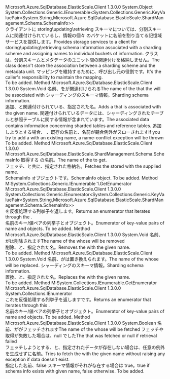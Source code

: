 <Type Name="SchemaInfoCollection" FullName="Microsoft.Azure.SqlDatabase.ElasticScale.ShardManagement.Schema.SchemaInfoCollection">
  <TypeSignature Language="C#" Value="public class SchemaInfoCollection : System.Collections.Generic.IEnumerable&lt;System.Collections.Generic.KeyValuePair&lt;string,Microsoft.Azure.SqlDatabase.ElasticScale.ShardManagement.Schema.SchemaInfo&gt;&gt;" />
  <TypeSignature Language="ILAsm" Value=".class public auto ansi beforefieldinit SchemaInfoCollection extends System.Object implements class System.Collections.Generic.IEnumerable`1&lt;valuetype System.Collections.Generic.KeyValuePair`2&lt;string, class Microsoft.Azure.SqlDatabase.ElasticScale.ShardManagement.Schema.SchemaInfo&gt;&gt;, class System.Collections.IEnumerable" />
  <TypeSignature Language="DocId" Value="T:Microsoft.Azure.SqlDatabase.ElasticScale.ShardManagement.Schema.SchemaInfoCollection" />
  <TypeSignature Language="VB.NET" Value="Public Class SchemaInfoCollection&#xA;Implements IEnumerable(Of KeyValuePair(Of String, SchemaInfo))" />
  <TypeSignature Language="F#" Value="type SchemaInfoCollection = class&#xA;    interface seq&lt;KeyValuePair&lt;string, SchemaInfo&gt;&gt;&#xA;    interface IEnumerable" />
  <AssemblyInfo>
    <AssemblyName>Microsoft.Azure.SqlDatabase.ElasticScale.Client</AssemblyName>
    <AssemblyVersion>1.3.0.0</AssemblyVersion>
  </AssemblyInfo>
  <Base>
    <BaseTypeName>System.Object</BaseTypeName>
  </Base>
  <Interfaces>
    <Interface>
      <InterfaceName>System.Collections.Generic.IEnumerable&lt;System.Collections.Generic.KeyValuePair&lt;System.String,Microsoft.Azure.SqlDatabase.ElasticScale.ShardManagement.Schema.SchemaInfo&gt;&gt;</InterfaceName>
    </Interface>
  </Interfaces>
  <Docs>
    <summary>
            <span data-ttu-id="ca6aa-101">クライアントに storing\updating\retrieving スキーマについては、分割スキームに関連付けられているし、情報の個々 のバケットに名前を割り当てる記憶域サービスを提供します。</span><span class="sxs-lookup"><span data-stu-id="ca6aa-101">Provides storage services to a client for storing\updating\retrieving schema information associated with a sharding scheme and assigning names to individual buckets of information.</span></span> <span data-ttu-id="ca6aa-102">クラスは、分割スキームとメタデータのユニット間の関連付けを格納しません。</span><span class="sxs-lookup"><span data-stu-id="ca6aa-102">The class doesn't store the association between a sharding scheme and the metadata unit.</span></span> <span data-ttu-id="ca6aa-103">マッピングを維持するために、呼び出し元の役割です。</span><span class="sxs-lookup"><span data-stu-id="ca6aa-103">It's the caller's responsibility to maintain the mapping.</span></span>
            </summary>
    <remarks>To be added.</remarks>
  </Docs>
  <Members>
    <Member MemberName="Add">
      <MemberSignature Language="C#" Value="public void Add (string shardMapName, Microsoft.Azure.SqlDatabase.ElasticScale.ShardManagement.Schema.SchemaInfo schemaInfo);" />
      <MemberSignature Language="ILAsm" Value=".method public hidebysig instance void Add(string shardMapName, class Microsoft.Azure.SqlDatabase.ElasticScale.ShardManagement.Schema.SchemaInfo schemaInfo) cil managed" />
      <MemberSignature Language="DocId" Value="M:Microsoft.Azure.SqlDatabase.ElasticScale.ShardManagement.Schema.SchemaInfoCollection.Add(System.String,Microsoft.Azure.SqlDatabase.ElasticScale.ShardManagement.Schema.SchemaInfo)" />
      <MemberSignature Language="F#" Value="member this.Add : string * Microsoft.Azure.SqlDatabase.ElasticScale.ShardManagement.Schema.SchemaInfo -&gt; unit" Usage="schemaInfoCollection.Add (shardMapName, schemaInfo)" />
      <MemberType>Method</MemberType>
      <AssemblyInfo>
        <AssemblyName>Microsoft.Azure.SqlDatabase.ElasticScale.Client</AssemblyName>
        <AssemblyVersion>1.3.0.0</AssemblyVersion>
      </AssemblyInfo>
      <ReturnValue>
        <ReturnType>System.Void</ReturnType>
      </ReturnValue>
      <Parameters>
        <Parameter Name="shardMapName" Type="System.String" />
        <Parameter Name="schemaInfo" Type="Microsoft.Azure.SqlDatabase.ElasticScale.ShardManagement.Schema.SchemaInfo" />
      </Parameters>
      <Docs>
        <param name="shardMapName"><span data-ttu-id="ca6aa-104">名前、<see cref="T:Microsoft.Azure.SqlDatabase.ElasticScale.ShardManagement.ShardMap" />を<see cref="T:Microsoft.Azure.SqlDatabase.ElasticScale.ShardManagement.Schema.SchemaInfo" />が関連付けられる</span><span class="sxs-lookup"><span data-stu-id="ca6aa-104">The name of the <see cref="T:Microsoft.Azure.SqlDatabase.ElasticScale.ShardManagement.ShardMap" /> that the <see cref="T:Microsoft.Azure.SqlDatabase.ElasticScale.ShardManagement.Schema.SchemaInfo" /> will be associated with</span></span></param>
        <param name="schemaInfo"><span data-ttu-id="ca6aa-105">シャーディングのスキーマ情報。</span><span class="sxs-lookup"><span data-stu-id="ca6aa-105">Sharding schema information.</span></span></param>
        <summary>
            <span data-ttu-id="ca6aa-106">追加、<see cref="T:Microsoft.Azure.SqlDatabase.ElasticScale.ShardManagement.Schema.SchemaInfo" />と関連付けられている、指定された<see cref="T:Microsoft.Azure.SqlDatabase.ElasticScale.ShardManagement.ShardMap" />名。</span><span class="sxs-lookup"><span data-stu-id="ca6aa-106">Adds a <see cref="T:Microsoft.Azure.SqlDatabase.ElasticScale.ShardManagement.Schema.SchemaInfo" /> that is associated with the given <see cref="T:Microsoft.Azure.SqlDatabase.ElasticScale.ShardManagement.ShardMap" /> name.</span></span> <span data-ttu-id="ca6aa-107">関連付けられているデータには、シャーディングされたテーブルと参照テーブルに関する情報が含まれています。</span><span class="sxs-lookup"><span data-stu-id="ca6aa-107">The associated data contains information concerning sharded tables and reference tables.</span></span> <span data-ttu-id="ca6aa-108">追加しようとする場合、 <see cref="T:Microsoft.Azure.SqlDatabase.ElasticScale.ShardManagement.Schema.SchemaInfo" /> 、既存の名前と、名前が競合例外がスローされます</span><span class="sxs-lookup"><span data-stu-id="ca6aa-108">If you try to add a <see cref="T:Microsoft.Azure.SqlDatabase.ElasticScale.ShardManagement.Schema.SchemaInfo" /> with an existing name, a name-conflict exception will be thrown</span></span>
            </summary>
        <remarks>To be added.</remarks>
      </Docs>
    </Member>
    <Member MemberName="Get">
      <MemberSignature Language="C#" Value="public Microsoft.Azure.SqlDatabase.ElasticScale.ShardManagement.Schema.SchemaInfo Get (string shardMapName);" />
      <MemberSignature Language="ILAsm" Value=".method public hidebysig instance class Microsoft.Azure.SqlDatabase.ElasticScale.ShardManagement.Schema.SchemaInfo Get(string shardMapName) cil managed" />
      <MemberSignature Language="DocId" Value="M:Microsoft.Azure.SqlDatabase.ElasticScale.ShardManagement.Schema.SchemaInfoCollection.Get(System.String)" />
      <MemberSignature Language="VB.NET" Value="Public Function Get (shardMapName As String) As SchemaInfo" />
      <MemberSignature Language="F#" Value="member this.Get : string -&gt; Microsoft.Azure.SqlDatabase.ElasticScale.ShardManagement.Schema.SchemaInfo" Usage="schemaInfoCollection.Get shardMapName" />
      <MemberType>Method</MemberType>
      <AssemblyInfo>
        <AssemblyName>Microsoft.Azure.SqlDatabase.ElasticScale.Client</AssemblyName>
        <AssemblyVersion>1.3.0.0</AssemblyVersion>
      </AssemblyInfo>
      <ReturnValue>
        <ReturnType>Microsoft.Azure.SqlDatabase.ElasticScale.ShardManagement.Schema.SchemaInfo</ReturnType>
      </ReturnValue>
      <Parameters>
        <Parameter Name="shardMapName" Type="System.String" />
      </Parameters>
      <Docs>
        <param name="shardMapName"><span data-ttu-id="ca6aa-109">取得する <see cref="T:Microsoft.Azure.SqlDatabase.ElasticScale.ShardManagement.ShardMap" /> の名前。</span><span class="sxs-lookup"><span data-stu-id="ca6aa-109">The name of the <see cref="T:Microsoft.Azure.SqlDatabase.ElasticScale.ShardManagement.ShardMap" /> to get.</span></span></param>
        <summary>
            <span data-ttu-id="ca6aa-110">フェッチ、<see cref="T:Microsoft.Azure.SqlDatabase.ElasticScale.ShardManagement.Schema.SchemaInfo" />と共に、指定された格納<see cref="T:Microsoft.Azure.SqlDatabase.ElasticScale.ShardManagement.ShardMap" />名。</span><span class="sxs-lookup"><span data-stu-id="ca6aa-110">Fetches the <see cref="T:Microsoft.Azure.SqlDatabase.ElasticScale.ShardManagement.Schema.SchemaInfo" /> stored with the supplied <see cref="T:Microsoft.Azure.SqlDatabase.ElasticScale.ShardManagement.ShardMap" /> name.</span></span>
            </summary>
        <returns><span data-ttu-id="ca6aa-111">SchemaInfo オブジェクトです。</span><span class="sxs-lookup"><span data-stu-id="ca6aa-111">SchemaInfo object.</span></span></returns>
        <remarks>To be added.</remarks>
      </Docs>
    </Member>
    <Member MemberName="GetEnumerator">
      <MemberSignature Language="C#" Value="public System.Collections.Generic.IEnumerator&lt;System.Collections.Generic.KeyValuePair&lt;string,Microsoft.Azure.SqlDatabase.ElasticScale.ShardManagement.Schema.SchemaInfo&gt;&gt; GetEnumerator ();" />
      <MemberSignature Language="ILAsm" Value=".method public hidebysig newslot virtual instance class System.Collections.Generic.IEnumerator`1&lt;valuetype System.Collections.Generic.KeyValuePair`2&lt;string, class Microsoft.Azure.SqlDatabase.ElasticScale.ShardManagement.Schema.SchemaInfo&gt;&gt; GetEnumerator() cil managed" />
      <MemberSignature Language="DocId" Value="M:Microsoft.Azure.SqlDatabase.ElasticScale.ShardManagement.Schema.SchemaInfoCollection.GetEnumerator" />
      <MemberSignature Language="VB.NET" Value="Public Function GetEnumerator () As IEnumerator(Of KeyValuePair(Of String, SchemaInfo))" />
      <MemberSignature Language="F#" Value="abstract member GetEnumerator : unit -&gt; System.Collections.Generic.IEnumerator&lt;System.Collections.Generic.KeyValuePair&lt;string, Microsoft.Azure.SqlDatabase.ElasticScale.ShardManagement.Schema.SchemaInfo&gt;&gt;&#xA;override this.GetEnumerator : unit -&gt; System.Collections.Generic.IEnumerator&lt;System.Collections.Generic.KeyValuePair&lt;string, Microsoft.Azure.SqlDatabase.ElasticScale.ShardManagement.Schema.SchemaInfo&gt;&gt;" Usage="schemaInfoCollection.GetEnumerator " />
      <MemberType>Method</MemberType>
      <Implements>
        <InterfaceMember>M:System.Collections.Generic.IEnumerable`1.GetEnumerator</InterfaceMember>
      </Implements>
      <AssemblyInfo>
        <AssemblyName>Microsoft.Azure.SqlDatabase.ElasticScale.Client</AssemblyName>
        <AssemblyVersion>1.3.0.0</AssemblyVersion>
      </AssemblyInfo>
      <ReturnValue>
        <ReturnType>System.Collections.Generic.IEnumerator&lt;System.Collections.Generic.KeyValuePair&lt;System.String,Microsoft.Azure.SqlDatabase.ElasticScale.ShardManagement.Schema.SchemaInfo&gt;&gt;</ReturnType>
      </ReturnValue>
      <Parameters />
      <Docs>
        <summary>
            <span data-ttu-id="ca6aa-112"><see cref="T:Microsoft.Azure.SqlDatabase.ElasticScale.ShardManagement.Schema.SchemaInfoCollection" /> を反復処理する列挙子を返します。</span><span class="sxs-lookup"><span data-stu-id="ca6aa-112">Returns an enumerator that iterates through the <see cref="T:Microsoft.Azure.SqlDatabase.ElasticScale.ShardManagement.Schema.SchemaInfoCollection" />.</span></span>
            </summary>
        <returns><span data-ttu-id="ca6aa-113">名前のキー/値ペアの列挙子と<see cref="T:Microsoft.Azure.SqlDatabase.ElasticScale.ShardManagement.Schema.SchemaInfo" />オブジェクト。</span><span class="sxs-lookup"><span data-stu-id="ca6aa-113">Enumerator of key-value pairs of name and <see cref="T:Microsoft.Azure.SqlDatabase.ElasticScale.ShardManagement.Schema.SchemaInfo" /> objects.</span></span></returns>
        <remarks>To be added.</remarks>
      </Docs>
    </Member>
    <Member MemberName="Remove">
      <MemberSignature Language="C#" Value="public void Remove (string shardMapName);" />
      <MemberSignature Language="ILAsm" Value=".method public hidebysig instance void Remove(string shardMapName) cil managed" />
      <MemberSignature Language="DocId" Value="M:Microsoft.Azure.SqlDatabase.ElasticScale.ShardManagement.Schema.SchemaInfoCollection.Remove(System.String)" />
      <MemberSignature Language="VB.NET" Value="Public Sub Remove (shardMapName As String)" />
      <MemberSignature Language="F#" Value="member this.Remove : string -&gt; unit" Usage="schemaInfoCollection.Remove shardMapName" />
      <MemberType>Method</MemberType>
      <AssemblyInfo>
        <AssemblyName>Microsoft.Azure.SqlDatabase.ElasticScale.Client</AssemblyName>
        <AssemblyVersion>1.3.0.0</AssemblyVersion>
      </AssemblyInfo>
      <ReturnValue>
        <ReturnType>System.Void</ReturnType>
      </ReturnValue>
      <Parameters>
        <Parameter Name="shardMapName" Type="System.String" />
      </Parameters>
      <Docs>
        <param name="shardMapName"><span data-ttu-id="ca6aa-114">名前、<see cref="T:Microsoft.Azure.SqlDatabase.ElasticScale.ShardManagement.ShardMap" />が<see cref="T:Microsoft.Azure.SqlDatabase.ElasticScale.ShardManagement.Schema.SchemaInfo" />は削除されます</span><span class="sxs-lookup"><span data-stu-id="ca6aa-114">The name of the <see cref="T:Microsoft.Azure.SqlDatabase.ElasticScale.ShardManagement.ShardMap" /> whose <see cref="T:Microsoft.Azure.SqlDatabase.ElasticScale.ShardManagement.Schema.SchemaInfo" /> will be removed</span></span></param>
        <summary>
            <span data-ttu-id="ca6aa-115">削除、<see cref="T:Microsoft.Azure.SqlDatabase.ElasticScale.ShardManagement.Schema.SchemaInfo" />と、指定された<see cref="T:Microsoft.Azure.SqlDatabase.ElasticScale.ShardManagement.ShardMap" />名。</span><span class="sxs-lookup"><span data-stu-id="ca6aa-115">Removes the <see cref="T:Microsoft.Azure.SqlDatabase.ElasticScale.ShardManagement.Schema.SchemaInfo" /> with the given <see cref="T:Microsoft.Azure.SqlDatabase.ElasticScale.ShardManagement.ShardMap" /> name.</span></span>
            </summary>
        <remarks>To be added.</remarks>
      </Docs>
    </Member>
    <Member MemberName="Replace">
      <MemberSignature Language="C#" Value="public void Replace (string shardMapName, Microsoft.Azure.SqlDatabase.ElasticScale.ShardManagement.Schema.SchemaInfo schemaInfo);" />
      <MemberSignature Language="ILAsm" Value=".method public hidebysig instance void Replace(string shardMapName, class Microsoft.Azure.SqlDatabase.ElasticScale.ShardManagement.Schema.SchemaInfo schemaInfo) cil managed" />
      <MemberSignature Language="DocId" Value="M:Microsoft.Azure.SqlDatabase.ElasticScale.ShardManagement.Schema.SchemaInfoCollection.Replace(System.String,Microsoft.Azure.SqlDatabase.ElasticScale.ShardManagement.Schema.SchemaInfo)" />
      <MemberSignature Language="F#" Value="member this.Replace : string * Microsoft.Azure.SqlDatabase.ElasticScale.ShardManagement.Schema.SchemaInfo -&gt; unit" Usage="schemaInfoCollection.Replace (shardMapName, schemaInfo)" />
      <MemberType>Method</MemberType>
      <AssemblyInfo>
        <AssemblyName>Microsoft.Azure.SqlDatabase.ElasticScale.Client</AssemblyName>
        <AssemblyVersion>1.3.0.0</AssemblyVersion>
      </AssemblyInfo>
      <ReturnValue>
        <ReturnType>System.Void</ReturnType>
      </ReturnValue>
      <Parameters>
        <Parameter Name="shardMapName" Type="System.String" />
        <Parameter Name="schemaInfo" Type="Microsoft.Azure.SqlDatabase.ElasticScale.ShardManagement.Schema.SchemaInfo" />
      </Parameters>
      <Docs>
        <param name="shardMapName"><span data-ttu-id="ca6aa-116">名前、<see cref="T:Microsoft.Azure.SqlDatabase.ElasticScale.ShardManagement.ShardMap" />が<see cref="T:Microsoft.Azure.SqlDatabase.ElasticScale.ShardManagement.Schema.SchemaInfo" />は置き換えられます。</span><span class="sxs-lookup"><span data-stu-id="ca6aa-116">The name of the <see cref="T:Microsoft.Azure.SqlDatabase.ElasticScale.ShardManagement.ShardMap" /> whose <see cref="T:Microsoft.Azure.SqlDatabase.ElasticScale.ShardManagement.Schema.SchemaInfo" /> will be replaced.</span></span></param>
        <param name="schemaInfo"><span data-ttu-id="ca6aa-117">シャーディングのスキーマ情報。</span><span class="sxs-lookup"><span data-stu-id="ca6aa-117">Sharding schema information.</span></span></param>
        <summary>
            <span data-ttu-id="ca6aa-118">置換、<see cref="T:Microsoft.Azure.SqlDatabase.ElasticScale.ShardManagement.Schema.SchemaInfo" />と、指定された<see cref="T:Microsoft.Azure.SqlDatabase.ElasticScale.ShardManagement.ShardMap" />名。</span><span class="sxs-lookup"><span data-stu-id="ca6aa-118">Replaces the <see cref="T:Microsoft.Azure.SqlDatabase.ElasticScale.ShardManagement.Schema.SchemaInfo" /> with the given <see cref="T:Microsoft.Azure.SqlDatabase.ElasticScale.ShardManagement.ShardMap" /> name.</span></span>
            </summary>
        <remarks>To be added.</remarks>
      </Docs>
    </Member>
    <Member MemberName="System.Collections.IEnumerable.GetEnumerator">
      <MemberSignature Language="C#" Value="System.Collections.IEnumerator IEnumerable.GetEnumerator ();" />
      <MemberSignature Language="ILAsm" Value=".method hidebysig newslot virtual instance class System.Collections.IEnumerator System.Collections.IEnumerable.GetEnumerator() cil managed" />
      <MemberSignature Language="DocId" Value="M:Microsoft.Azure.SqlDatabase.ElasticScale.ShardManagement.Schema.SchemaInfoCollection.System#Collections#IEnumerable#GetEnumerator" />
      <MemberSignature Language="VB.NET" Value="Function GetEnumerator () As IEnumerator Implements IEnumerable.GetEnumerator" />
      <MemberType>Method</MemberType>
      <Implements>
        <InterfaceMember>M:System.Collections.IEnumerable.GetEnumerator</InterfaceMember>
      </Implements>
      <AssemblyInfo>
        <AssemblyName>Microsoft.Azure.SqlDatabase.ElasticScale.Client</AssemblyName>
        <AssemblyVersion>1.3.0.0</AssemblyVersion>
      </AssemblyInfo>
      <ReturnValue>
        <ReturnType>System.Collections.IEnumerator</ReturnType>
      </ReturnValue>
      <Parameters />
      <Docs>
        <summary>
            <span data-ttu-id="ca6aa-119">これを反復処理する列挙子を返します<see cref="T:Microsoft.Azure.SqlDatabase.ElasticScale.ShardManagement.Schema.SchemaInfoCollection" />です。</span><span class="sxs-lookup"><span data-stu-id="ca6aa-119">Returns an enumerator that iterates through this <see cref="T:Microsoft.Azure.SqlDatabase.ElasticScale.ShardManagement.Schema.SchemaInfoCollection" />.</span></span>
            </summary>
        <returns><span data-ttu-id="ca6aa-120">名前のキー/値ペアの列挙子と<see cref="T:Microsoft.Azure.SqlDatabase.ElasticScale.ShardManagement.Schema.SchemaInfo" />オブジェクト。</span><span class="sxs-lookup"><span data-stu-id="ca6aa-120">Enumerator of key-value pairs of name and <see cref="T:Microsoft.Azure.SqlDatabase.ElasticScale.ShardManagement.Schema.SchemaInfo" /> objects.</span></span></returns>
        <remarks>To be added.</remarks>
      </Docs>
    </Member>
    <Member MemberName="TryGet">
      <MemberSignature Language="C#" Value="public bool TryGet (string shardMapName, out Microsoft.Azure.SqlDatabase.ElasticScale.ShardManagement.Schema.SchemaInfo schemaInfo);" />
      <MemberSignature Language="ILAsm" Value=".method public hidebysig instance bool TryGet(string shardMapName, [out] class Microsoft.Azure.SqlDatabase.ElasticScale.ShardManagement.Schema.SchemaInfo&amp; schemaInfo) cil managed" />
      <MemberSignature Language="DocId" Value="M:Microsoft.Azure.SqlDatabase.ElasticScale.ShardManagement.Schema.SchemaInfoCollection.TryGet(System.String,Microsoft.Azure.SqlDatabase.ElasticScale.ShardManagement.Schema.SchemaInfo@)" />
      <MemberSignature Language="VB.NET" Value="Public Function TryGet (shardMapName As String, ByRef schemaInfo As SchemaInfo) As Boolean" />
      <MemberSignature Language="F#" Value="member this.TryGet : string *  -&gt; bool" Usage="schemaInfoCollection.TryGet (shardMapName, schemaInfo)" />
      <MemberType>Method</MemberType>
      <AssemblyInfo>
        <AssemblyName>Microsoft.Azure.SqlDatabase.ElasticScale.Client</AssemblyName>
        <AssemblyVersion>1.3.0.0</AssemblyVersion>
      </AssemblyInfo>
      <ReturnValue>
        <ReturnType>System.Boolean</ReturnType>
      </ReturnValue>
      <Parameters>
        <Parameter Name="shardMapName" Type="System.String" />
        <Parameter Name="schemaInfo" Type="Microsoft.Azure.SqlDatabase.ElasticScale.ShardManagement.Schema.SchemaInfo&amp;" RefType="out" />
      </Parameters>
      <Docs>
        <param name="shardMapName"><span data-ttu-id="ca6aa-121">名前、<see cref="T:Microsoft.Azure.SqlDatabase.ElasticScale.ShardManagement.ShardMap" />が<see cref="T:Microsoft.Azure.SqlDatabase.ElasticScale.ShardManagement.Schema.SchemaInfo" />がフェッチされます</span><span class="sxs-lookup"><span data-stu-id="ca6aa-121">The name of the <see cref="T:Microsoft.Azure.SqlDatabase.ElasticScale.ShardManagement.ShardMap" /> whose <see cref="T:Microsoft.Azure.SqlDatabase.ElasticScale.ShardManagement.Schema.SchemaInfo" /> will be fetched</span></span></param>
        <param name="schemaInfo"><span data-ttu-id="ca6aa-122"><see cref="T:Microsoft.Azure.SqlDatabase.ElasticScale.ShardManagement.Schema.SchemaInfo" />フェッチや取得が失敗した場合は、null でした</span><span class="sxs-lookup"><span data-stu-id="ca6aa-122">The <see cref="T:Microsoft.Azure.SqlDatabase.ElasticScale.ShardManagement.Schema.SchemaInfo" /> that was fetched or null if retrieval failed</span></span></param>
        <summary>
            <span data-ttu-id="ca6aa-123">フェッチしようとする、<see cref="T:Microsoft.Azure.SqlDatabase.ElasticScale.ShardManagement.Schema.SchemaInfo" />と、指定された<see cref="T:Microsoft.Azure.SqlDatabase.ElasticScale.ShardManagement.ShardMap" />データが存在しない場合は、任意の例外を生成せずに名前。</span><span class="sxs-lookup"><span data-stu-id="ca6aa-123">Tries to fetch the <see cref="T:Microsoft.Azure.SqlDatabase.ElasticScale.ShardManagement.Schema.SchemaInfo" /> with the given <see cref="T:Microsoft.Azure.SqlDatabase.ElasticScale.ShardManagement.ShardMap" /> name without raising any exception if data doesn't exist.</span></span>
            </summary>
        <returns><span data-ttu-id="ca6aa-124">指定した名前、false スキーマ情報がそれが存在する場合は true。</span><span class="sxs-lookup"><span data-stu-id="ca6aa-124">true if schema info exists with given name, false otherwise.</span></span></returns>
        <remarks>To be added.</remarks>
      </Docs>
    </Member>
  </Members>
</Type>